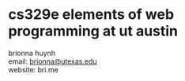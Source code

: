 # cs329e elements of web programming at ut austin

brionna huynh\
email: brionna@utexas.edu\
website: bri.me
